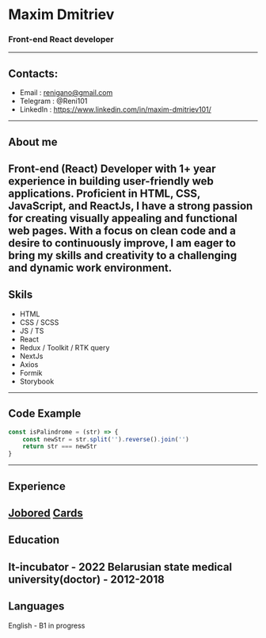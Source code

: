 # Maxim Dmitriev
### Front-end **React** developer
---
## Contacts:
- Email : renigano@gmail.com
- Telegram : @Reni101
- LinkedIn : https://www.linkedin.com/in/maxim-dmitriev101/
---
## About me

Front-end (React) Developer with 1+ year experience in building user-friendly web applications. Proficient in HTML, CSS, JavaScript, and ReactJs, I have a strong passion for creating visually appealing and functional web pages. With a focus on clean code and a desire to continuously improve, I am eager to bring my skills and creativity to a challenging and dynamic work environment.
---
## Skils
- HTML
- CSS / SCSS
- JS / TS
- React
- Redux / Toolkit / RTK query
- NextJs
- Axios
- Formik
- Storybook
---
## Code Example
```javascript
const isPalindrome = (str) => {
    const newStr = str.split('').reverse().join('')
    return str === newStr
}
```
---
## Experience
[Jobored](https://github.com/Reni101/test-task-summer-2023)
[Cards](https://github.com/Reni101/Cards-app)
---
## Education
It-incubator - 2022
Belarusian state medical university(doctor) - 2012-2018
---
## Languages
English - B1 in progress
